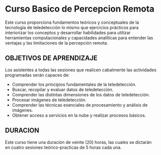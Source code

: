 # Curso Basico de Percepcion Remota

Este curso proporciona fundamentos teóricos y conceptuales de la tecnología de
teledetección lo mismo que ejercicios prácticos para interiorizar los conceptos y
desarrollar habilidades para utilizar herramientas computacionales y capacidades
analíticas para entender las ventajas y las limitaciones de la percepción remota.

## OBJETIVOS DE APRENDIZAJE

Los asistentes a todas las sesiones que realicen cabalmente las actividades
programadas serán capaces de:

- Comprender los principios fundamentales de la teledetección.
- Buscar, recopilar y evaluar datos de teledetección.
- Comprender las distintas dimensiones de los datos de teledetección.
- Procesar imágenes de teledetección.
- Comprender las técnicas esenciales de procesamiento y análisis de imágenes.
- Obtener acceso a servicios en la nube y realizar procesos básicos.

## DURACION

Este curso tiene una duración de veinte (20) horas, las cuales se dictarán 
en cuatro sesiones teórico-practicas de 5 horas cada una.